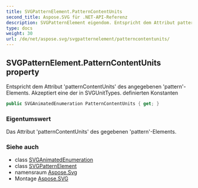 ```yaml
---
title: SVGPatternElement.PatternContentUnits
second_title: Aspose.SVG für .NET-API-Referenz
description: SVGPatternElement eigendom. Entspricht dem Attribut patternContentUnits des angegebenen patternElements. Akzeptiert eine der in SVGUnitTypes. definierten Konstanten
type: docs
weight: 30
url: /de/net/aspose.svg/svgpatternelement/patterncontentunits/
---
```

## SVGPatternElement.PatternContentUnits property

Entspricht dem Attribut 'patternContentUnits' des angegebenen 'pattern'-Elements. Akzeptiert eine der in SVGUnitTypes. definierten Konstanten

```csharp
public SVGAnimatedEnumeration PatternContentUnits { get; }
```

### Eigentumswert

Das Attribut 'patternContentUnits' des gegebenen 'pattern'-Elements.

### Siehe auch

* class [SVGAnimatedEnumeration](../../../aspose.svg.datatypes/svganimatedenumeration/)
* class [SVGPatternElement](../)
* namensraum [Aspose.Svg](../../svgpatternelement/)
* Montage [Aspose.SVG](../../../)


